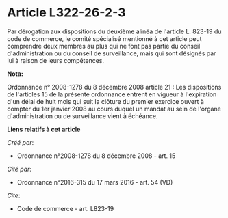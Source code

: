 # Article L322-26-2-3

Par dérogation aux dispositions du deuxième alinéa de l'article L. 823-19 du code de commerce, le comité spécialisé mentionné
à cet article peut comprendre deux membres au plus qui ne font pas partie du conseil d'administration ou du conseil de
surveillance, mais qui sont désignés par lui à raison de leurs compétences.

**Nota:**

Ordonnance n° 2008-1278 du 8 décembre 2008 article 21 : Les dispositions de l'articles 15 de la présente ordonnance entrent
en vigueur à l'expiration d'un délai de huit mois qui suit la clôture du premier exercice ouvert à compter du 1er janvier
2008 au cours duquel un mandat au sein de l'organe d'administration ou de surveillance vient à échéance.

**Liens relatifs à cet article**

_Créé par_:

  - Ordonnance n°2008-1278  du 8 décembre 2008 - art. 15

_Cité par_:

  - Ordonnance n°2016-315 du 17 mars 2016 - art. 54 (VD)

_Cite_:

  - Code de commerce - art. L823-19
